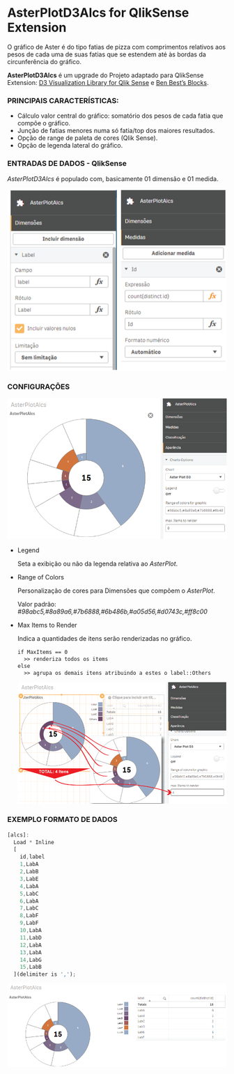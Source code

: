 # AsterPlotD3Alcs for QlikSense Extension
O gráfico de Aster é do tipo fatias de pizza com comprimentos relativos aos pesos de cada uma de suas fatias que se estendem até às bordas da circunferência do gráfico.


**AsterPlotD3Alcs** é um upgrade do Projeto adaptado para QlikSense Extension: [D3 Visualization Library for Qlik Sense](https://github.com/skokenes/Qlik-Sense-D3-Visualization-Library) e [Ben Best’s Blocks](http://bl.ocks.org/bbest/2de0e25d4840c68f2db1).



### PRINCIPAIS CARACTERÍSTICAS:
- Cálculo valor central do gráfico: somatório dos pesos de cada fatia que compõe o gráfico.
- Junção de fatias menores numa só fatia/top dos maiores resultados.
- Opção de range de paleta de cores (Qlik Sense).
- Opção de legenda lateral do gráfico.



### ENTRADAS DE DADOS - QlikSense
*AsterPlotD3Alcs* é populado com, basicamente 01 dimensão e 01 medida.

[![](https://github.com/dersonluis/AsterPlotD3Alcs/blob/master/dadosSense.png)](https://github.com/dersonluis/AsterPlotD3Alcs/blob/master/dadosSense.png)



### CONFIGURAÇÕES
[![](https://github.com/dersonluis/AsterPlotD3Alcs/blob/master/options.png)](https://github.com/dersonluis/AsterPlotD3Alcs/blob/master/options.png)

* Legend

  Seta a exibição ou não da legenda relativa ao *AsterPlot*.

* Range of Colors

  Personalização de cores para Dimensões que compõem o *AsterPlot*.

  Valor padrão: *#98abc5,#8a89a6,#7b6888,#6b486b,#a05d56,#d0743c,#ff8c00*

* Max Items to Render

  Indica a quantidades de itens serão renderizadas no gráfico.
  
  ```
  if MaxItems == 0
    >> renderiza todos os items
  else
    >> agrupa os demais itens atribuindo a estes o label::Others
  ```
  
  [![](https://github.com/dersonluis/AsterPlotD3Alcs/blob/master/maxItens.png)](https://github.com/dersonluis/AsterPlotD3Alcs/blob/master/maxItens.png)



### EXEMPLO FORMATO DE DADOS

```javascript
[alcs]:
  Load * Inline
  [
    id,label
    1,LabA
    2,LabB
    3,LabE
    4,LabA
    5,LabC
    6,LabA
    7,LabC
    8,LabF
    9,LabF
    10,LabA
    11,LabD
    12,LabA
    13,LabA
    14,LabG
    15,LabB
  ](delimiter is ',');
```

[![](https://github.com/dersonluis/AsterPlotD3Alcs/blob/master/data.png)](https://github.com/dersonluis/AsterPlotD3Alcs/blob/master/data.png)
